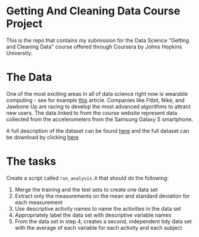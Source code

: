 # Getting And Cleaning Data Course Project

This is the repo that contains my submission for the Data Science "Getting and Cleaning Data" course offered through Coursera by Johns Hopkins University. 

# The Data

One of the most exciting areas in all of data science right now is wearable computing - see for example [this](http://www.insideactivitytracking.com/data-science-activity-tracking-and-the-battle-for-the-worlds-top-sports-brand/) article. Companies like Fitbit, Nike, and Jawbone Up are racing to develop the most advanced algorithms to attract new users. The data linked to from the course website represent data collected from the accelerometers from the Samsung Galaxy S smartphone.

A full description of the dataset can be found [here](http://archive.ics.uci.edu/ml/datasets/Human+Activity+Recognition+Using+Smartphones#) and the full dataset can be download by clicking [here]()

# The tasks

Create a script called `run_analysis.R` that should do the following:

1. Merge the training and the test sets to create one data set
2. Extract only the measurements on the mean and standard deviation for each measurement
3. Use descriptive activity names to name the activities in the data set
4. Appropriately label the data set with descriptive variable names
5. From the data set in step 4, creates a second, independent tidy data set with the average of each variable for each activity and each subject
